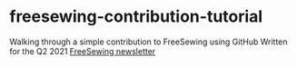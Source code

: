 # freesewing-contribution-tutorial
Walking through a simple contribution to FreeSewing using GitHub
Written for the Q2 2021 [FreeSewing newsletter](https://freesewing.org/community/newsletter/)
